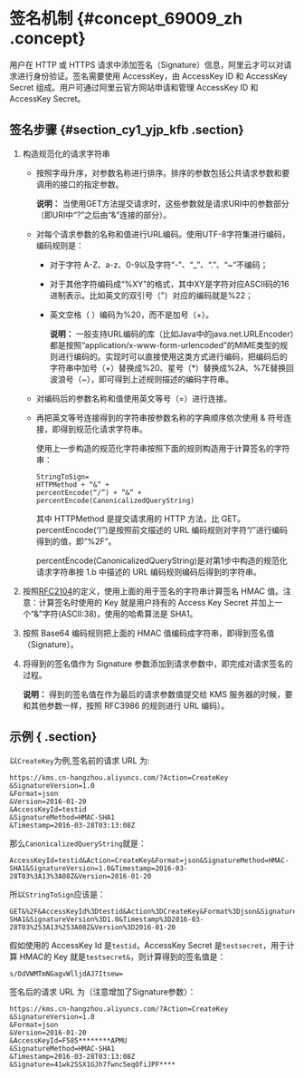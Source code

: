 # 签名机制 {#concept_69009_zh .concept}

用户在 HTTP 或 HTTPS 请求中添加签名（Signature）信息，阿里云才可以对请求进行身份验证。签名需要使用 AccessKey，由 AccessKey ID 和 AccessKey Secret 组成。用户可通过阿里云官方网站申请和管理 AccessKey ID 和 AccessKey Secret。

## 签名步骤 {#section_cy1_yjp_kfb .section}

1.  构造规范化的请求字符串
    -   按照字母升序，对参数名称进行排序。排序的参数包括公共请求参数和要调用的接口的指定参数。

        **说明：** 当使用GET方法提交请求时，这些参数就是请求URI中的参数部分（即URI中“?”之后由“&”连接的部分）。

    -   对每个请求参数的名称和值进行URL编码。使用UTF-8字符集进行编码，编码规则是：
        -   对于字符 A-Z、a-z、0-9以及字符“-”、“\_”、“.”、“~”不编码；
        -   对于其他字符编码成“%XY”的格式，其中XY是字符对应ASCII码的16进制表示。比如英文的双引号（"）对应的编码就是%22；
        -   英文空格（ ）编码为%20，而不是加号（+）。

            **说明：** 一般支持URL编码的库（比如Java中的java.net.URLEncoder）都是按照“application/x-www-form-urlencoded”的MIME类型的规则进行编码的。实现时可以直接使用这类方式进行编码，把编码后的字符串中加号（+）替换成%20、星号（\*）替换成%2A、%7E替换回波浪号（~），即可得到上述规则描述的编码字符串。

    -   对编码后的参数名称和值使用英文等号（=）进行连接。
    -   再把英文等号连接得到的字符串按参数名称的字典顺序依次使用 & 符号连接，即得到规范化请求字符串。

        使用上一步构造的规范化字符串按照下面的规则构造用于计算签名的字符串：

        ```
        StringToSign=
        HTTPMethod + “&” +
        percentEncode(“/”) + ”&” +
        percentEncode(CanonicalizedQueryString)
        
        ```

        其中 HTTPMethod 是提交请求用的 HTTP 方法，比 GET。percentEncode\(“/”\)是按照前文描述的 URL 编码规则对字符“/”进行编码得到的值，即“%2F”。

        percentEncode\(CanonicalizedQueryString\)是对第1步中构造的规范化请求字符串按 1.b 中描述的 URL 编码规则编码后得到的字符串。

2.  按照[RFC2104](http://www.ietf.org/rfc/rfc2104.txt)的定义，使用上面的用于签名的字符串计算签名 HMAC 值。注意：计算签名时使用的 Key 就是用户持有的 Access Key Secret 并加上一个“&”字符\(ASCII:38\)，使用的哈希算法是 SHA1。
3.  按照 Base64 编码规则把上面的 HMAC 值编码成字符串，即得到签名值（Signature）。
4.  将得到的签名值作为 Signature 参数添加到请求参数中，即完成对请求签名的过程。

    **说明：** 得到的签名值在作为最后的请求参数值提交给 KMS 服务器的时候，要和其他参数一样，按照 RFC3986 的规则进行 URL 编码）。


## 示例 { .section}

以`CreateKey`为例,签名前的请求 URL 为:

```
https://kms.cn-hangzhou.aliyuncs.com/?Action=CreateKey
&SignatureVersion=1.0
&Format=json
&Version=2016-01-20
&AccessKeyId=testid
&SignatureMethod=HMAC-SHA1
&Timestamp=2016-03-28T03:13:08Z

```

那么`CanonicalizedQueryString`就是：

```
AccessKeyId=testid&Action=CreateKey&Format=json&SignatureMethod=HMAC-SHA1&SignatureVersion=1.0&Timestamp=2016-03-28T03%3A13%3A08Z&Version=2016-01-20

```

所以`StringToSign`应该是：

```
GET&%2F&AccessKeyId%3Dtestid&Action%3DCreateKey&Format%3Djson&SignatureMethod%3DHMAC-SHA1&SignatureVersion%3D1.0&Timestamp%3D2016-03-28T03%253A13%253A08Z&Version%3D2016-01-20

```

假如使用的 AccessKey Id 是`testid`，AccessKey Secret 是`testsecret`，用于计算 HMAC的 Key 就是`testsecret&`，则计算得到的签名值是：

```
s/OdVWMTmNGagvWlljdAJ7Itsew=

```

签名后的请求 URL 为（注意增加了Signature参数）：

```
https://kms.cn-hangzhou.aliyuncs.com/?Action=CreateKey
&SignatureVersion=1.0
&Format=json
&Version=2016-01-20
&AccessKeyId=F585********APMU
&SignatureMethod=HMAC-SHA1
&Timestamp=2016-03-28T03:13:08Z
&Signature=41wk2SSX1GJh7fwnc5eqOfiJPF****


```

